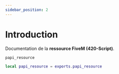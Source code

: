 ```yaml
---
sidebar_position: 2
---
```


# Introduction

Documentation de la **ressource FiveM (420-Script)**.

`papi_resource`

```lua
local papi_resource = exports.papi_resource
```